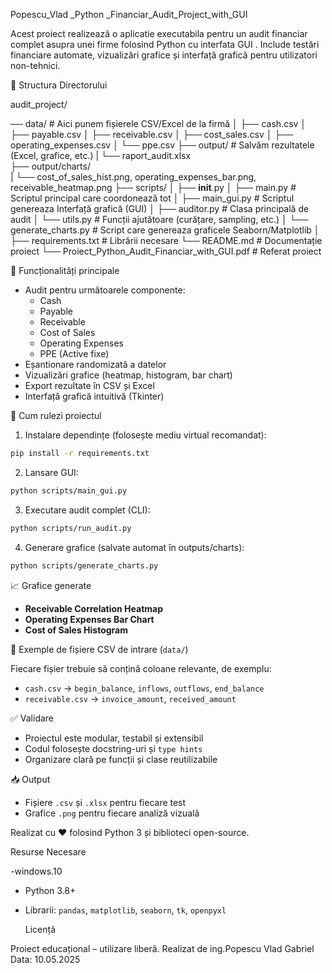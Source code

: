 Popescu_Vlad _Python _Financiar_Audit_Project_with_GUI

Acest proiect realizează o aplicatie executabila pentru un audit financiar complet asupra unei firme folosind Python cu interfata GUI . 
Include testări financiare automate, vizualizări grafice și interfață grafică pentru utilizatori non-tehnici.

:file_folder: Structura Directorului

audit_project/

── data/			# Aici punem fișierele CSV/Excel de la firmă
│   ├── cash.csv
│   ├── payable.csv
│   ├── receivable.csv
│   ├── cost_sales.csv
│   ├── operating_expenses.csv
│   └── ppe.csv
├── output/			# Salvăm rezultatele (Excel, grafice, etc.)
|    	└── raport_audit.xlsx	
├── output/charts/	
|   └── cost_of_sales_hist.png, operating_expenses_bar.png, receivable_heatmap.png
├── scripts/
│   ├── __init__.py
│   ├── main.py             	# Scriptul principal care coordonează tot
│   ├── main_gui.py           # Scriptul genereaza Interfață grafică (GUI)
│   ├── auditor.py         	# Clasa principală de audit
│   └── utils.py            	# Funcții ajutătoare (curățare, sampling, etc.)
│   └── generate_charts.py	# Script care genereaza graficele Seaborn/Matplotlib
│
├── requirements.txt          # Librării necesare
└── README.md                  # Documentație proiect
└── Proiect_Python_Audit_Financiar_with_GUI.pdf  # Referat proiect 


:hammer: Funcționalități principale

- Audit pentru următoarele componente:
  - Cash
  - Payable
  - Receivable
  - Cost of Sales
  - Operating Expenses
  - PPE (Active fixe)
- Eșantionare randomizată a datelor
- Vizualizări grafice (heatmap, histogram, bar chart)
- Export rezultate în CSV și Excel
- Interfață grafică intuitivă (Tkinter)

:rocket: Cum rulezi proiectul

1. Instalare dependințe (folosește mediu virtual recomandat):
```bash
pip install -r requirements.txt
```

2. Lansare GUI:
```bash
python scripts/main_gui.py
```

3. Executare audit complet (CLI):
```bash
python scripts/run_audit.py
```

4. Generare grafice (salvate automat în outputs/charts):
```bash
python scripts/generate_charts.py
```

:chart_with_upwards_trend: Grafice generate

- **Receivable Correlation Heatmap**
- **Operating Expenses Bar Chart**
- **Cost of Sales Histogram**

:notebook: Exemple de fișiere CSV de intrare (`data/`)

Fiecare fișier trebuie să conțină coloane relevante, de exemplu:
- `cash.csv` → `begin_balance`, `inflows`, `outflows`, `end_balance`
- `receivable.csv` → `invoice_amount`, `received_amount`

:white_check_mark: Validare
- Proiectul este modular, testabil și extensibil
- Codul folosește docstring-uri și `type hints`
- Organizare clară pe funcții și clase reutilizabile

:inbox_tray: Output
- Fișiere `.csv` și `.xlsx` pentru fiecare test
- Grafice `.png` pentru fiecare analiză vizuală


Realizat cu :heart: folosind Python 3 și biblioteci open-source.

 Resurse Necesare

-windows.10
- Python 3.8+
- Librarii: `pandas`, `matplotlib`, `seaborn`, `tk`, `openpyxl`


	Licență

Proiect educațional – utilizare liberă.
Realizat de ing.Popescu Vlad Gabriel
Data: 10.05.2025
